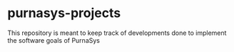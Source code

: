 # purnasys-projects
This repository is meant to keep track of developments done to implement the software goals of PurnaSys

